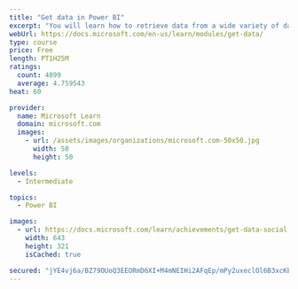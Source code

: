```yaml
---
title: "Get data in Power BI"
excerpt: "You will learn how to retrieve data from a wide variety of data sources, including Microsoft Excel, relational databases, and NoSQL data stores. You will also learn how to improve performance while retrieving data."
webUrl: https://docs.microsoft.com/en-us/learn/modules/get-data/
type: course
price: Free
length: PT1H25M
ratings:
  count: 4899
  average: 4.759543
heat: 60

provider:
  name: Microsoft Learn
  domain: microsoft.com
  images:
    - url: /assets/images/organizations/microsoft.com-50x50.jpg
      width: 50
      height: 50

levels:
  - Intermediate

topics:
  - Power BI

images:
  - url: https://docs.microsoft.com/learn/achievements/get-data-social.png
    width: 643
    height: 321
    isCached: true

secured: "jYE4vj6a/BZ79OUoQ3EEORmD6XI+M4mNEIHi2AFqEp/mPy2uxeclOl6B3xcKE0CmGe4PRi6REuCwfnE7w+2OJYK0+lDEw4Orz7GgVLTmaMz40kN0UGNlUlO9dIZ4Q78WU21NiUiF+24U4z8JquYACLb1yOrgScNEoSDjtA5JBfooKd+o1nJ8iYDk0U/QCCpo2BKj/aWjvnPLgsVWBahEQond6Y+fKB2XNtnyj/Sq6dWwOuuorV+Lj1ZRJxJZcAErZXOh5DXsmJCYB6MxGkZpjhMTM0gbauOmimzLNt3W2MR5t+pki8BcfhToTO1tjFSnFdrotIFolm8l/wNNRW71YEZcsY6LwjOw+EpDnC/MhWbXHW8/r457y9D1ZrxqsTgf1Gi6hnrPPjWiCI3ANtXaZpf6kIYFPXn7tmoH1B9ZVHQ=;8llzU8di/yb/B5CJm6hAdw=="
---
```


